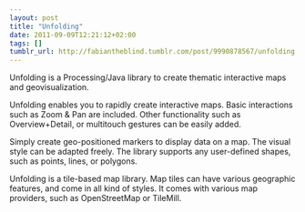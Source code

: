 ```yaml
---
layout: post
title: "Unfolding"
date: 2011-09-09T12:21:12+02:00
tags: []
tumblr_url: http://fabiantheblind.tumblr.com/post/9990878567/unfolding
---
```

Unfolding  is a Processing/Java library to create thematic interactive maps and geovisualization.

Unfolding enables you to rapidly create interactive maps.
Basic interactions such as Zoom & Pan are included. Other functionality such as Overview+Detail, or multitouch gestures can be easily added.

Simply create geo-positioned markers to display data on a map. The visual style can be adapted freely. The library supports any user-defined shapes, such as points, lines, or polygons.

Unfolding is a tile-based map library. Map tiles can have various geographic features, and come in all kind of styles. It comes with various map providers, such as OpenStreetMap or TileMill.
